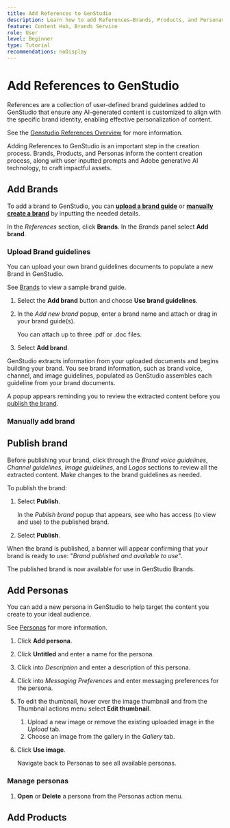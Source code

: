 ```yaml
---
title: Add References to GenStudio
description: Learn how to add References—Brands, Products, and Personas— in Adobe [!DNL GenStudio].
feature: Content Hub, Brands Service
role: User
level: Beginner
type: Tutorial
recommendations: noDisplay
---
```


# Add References to GenStudio

References are a collection of user-defined brand guidelines added to GenStudio that ensure any AI-generated content is customized to align with the specific brand identity, enabling effective personalization of content.

See the [Genstudio References Overview](/help/user-guide/references/overview.md) for more information.

Adding References to GenStudio is an important step in the creation process. Brands, Products, and Personas inform the content creation process, along with user inputted prompts and Adobe generative AI technology, to craft impactful assets.

## Add Brands

To add a brand to GenStudio, you can [**upload a brand guide**](#upload-brand-guidelines) or [**manually create a brand**](#manually-add-brand) by inputting the needed details.

In the *References* section, click **Brands**. In the _Brands_ panel select **Add brand**.

### Upload Brand guidelines

You can upload your own brand guidelines documents to populate a new Brand in GenStudio.

See [Brands](/help/user-guide/references/brands.md) to view a sample brand guide.

1. Select the **Add brand** button and choose **Use brand guidelines**.
1. In the _Add new brand_ popup, enter a brand name and attach or drag in your brand guide(s).

   You can attach up to three .pdf or .doc files.

1. Select **Add brand**.

GenStudio extracts information from your uploaded documents and begins building your brand. You see brand information, such as brand voice, channel, and image guidelines, populated as GenStudio assembles each guideline from your brand documents.

A popup appears reminding you to review the extracted content before you [publish the brand](#publish-brand).

### Manually add brand

## Publish brand

Before publishing your brand, click through the _Brand voice guidelines_, _Channel guidelines_, _Image guidelines_, and _Logos_ sections to review all the extracted content. Make changes to the brand guidelines as needed.

To publish the brand:

1. Select **Publish**.

   In the _Publish brand_ popup that appears, see who has access (to view and use) to the published brand.

1. Select **Publish**.

When the brand is published, a banner will appear confirming that your brand is ready to use: "*Brand published and available to use*".

The published brand is now available for use in GenStudio Brands.

## Add Personas

You can add a new persona in GenStudio to help target the content you create to your ideal audience.

See [Personas](/help/user-guide/references/brands.md) for more information.

1. Click **Add persona**.
1. Click **Untitled** and enter a name for the persona.
1. Click into _Description_ and enter a description of this persona.
1. Click into _Messaging Preferences_ and enter messaging preferences for the persona.
1. To edit the thumbnail, hover over the image thumbnail and from the Thumbnail actions menu select **Edit thumbnail**.
   1. Upload a new image or remove the existing uploaded image in the _Upload_ tab.
   1. Choose an image from the gallery in the _Gallery_ tab.
1. Click **Use image**.

   Navigate back to Personas to see all available personas.

### Manage personas

1. **Open** or **Delete** a persona from the Personas action menu.

## Add Products
